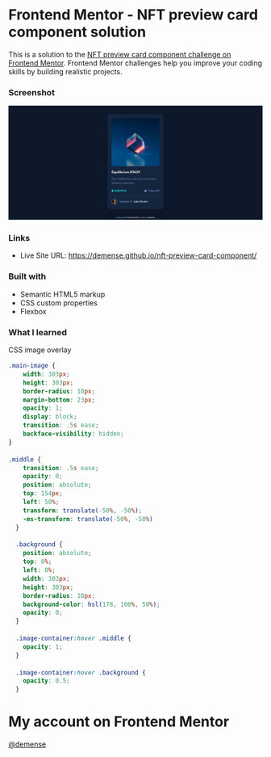 # Frontend Mentor - NFT preview card component solution

This is a solution to the [NFT preview card component challenge on Frontend Mentor](https://www.frontendmentor.io/challenges/nft-preview-card-component-SbdUL_w0U). Frontend Mentor challenges help you improve your coding skills by building realistic projects. 

### Screenshot

![](Screenshot.jpg)

### Links

- Live Site URL: https://demense.github.io/nft-preview-card-component/

### Built with

- Semantic HTML5 markup
- CSS custom properties
- Flexbox

### What I learned

CSS image overlay
```css
.main-image {
    width: 303px;
    height: 303px;
    border-radius: 10px;
    margin-bottom: 23px;
    opacity: 1;
    display: block;
    transition: .5s ease;
    backface-visibility: hidden;
}

.middle {
    transition: .5s ease;
    opacity: 0;
    position: absolute;
    top: 154px;
    left: 50%;
    transform: translate(-50%, -50%);
    -ms-transform: translate(-50%, -50%)
  }

  .background {
    position: absolute;
    top: 0%;
    left: 0%;
    width: 303px;
    height: 303px;
    border-radius: 10px;
    background-color: hsl(178, 100%, 50%);
    opacity: 0;
  }
  
  .image-container:hover .middle {
    opacity: 1;
  }

  .image-container:hover .background {
    opacity: 0.5;
  }
```

# My account on Frontend Mentor

[@demense](https://www.frontendmentor.io/profile/demense)